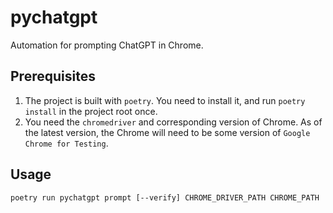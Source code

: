 # pychatgpt

Automation for prompting ChatGPT in Chrome.

## Prerequisites

1. The project is built with `poetry`. You need to install it, and run `poetry install` in the project root once.
2. You need the `chromedriver` and corresponding version of Chrome. As of the latest version, the Chrome will need to be some version of `Google Chrome for Testing`.

## Usage

```shell
poetry run pychatgpt prompt [--verify] CHROME_DRIVER_PATH CHROME_PATH
```
